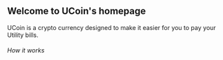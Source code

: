 ## Welcome to UCoin's homepage
<p>UCoin is a crypto currency designed to make it easier for you to pay your Utility bills.</p>

<h6>How it works</h6>
<p></p>
